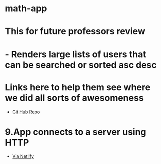 # math-app

# This for future professors review
# - Renders large lists of users that can be searched or sorted asc desc

# Links here to help them see where we did all sorts of awesomeness
- [Git Hub Repo](https://https://github.com/krymarie/math-app "Math App")

# 9.App connects to a server using HTTP
- [Via Netlify](https://xenodochial-bell-837b66.netlify.com/ "server for App")
